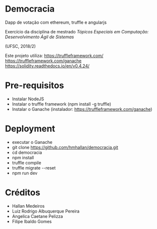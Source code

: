 # Democracia
Dapp de votação com ethereum, truffle e angularjs

Exercício da disciplina de mestrado *Tópicos Especiais em Computação: Desenvolvimento Ágil de Sistemas*

(UFSC, 2018/2)

Este projeto utiliza:
https://truffleframework.com/
https://truffleframework.com/ganache
https://solidity.readthedocs.io/en/v0.4.24/


# Pre-requisitos
* Instalar NodeJS
* Instalar o truffle framework (npm install -g truffle)
* Instalar o Ganache (instalador: https://truffleframework.com/ganache)

# Deployment
* executar o Ganache
* git clone https://github.com/hmhallan/democracia.git
* cd democracia
* npm install
* truffle compile
* truffle migrate --reset
* npm run dev

# Créditos
* Hallan Medeiros
* Luiz Rodrigo Albuquerque Pereira
* Angelica Caetane Pelizza
* Filipe Ibaldo Gomes
